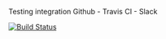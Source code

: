 Testing integration Github - Travis CI - Slack

[![Build Status](https://travis-ci.org/migrulos/testslack.svg?branch=master)](https://travis-ci.org/migrulos/testslack)
